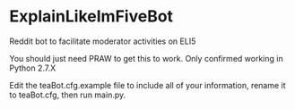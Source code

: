 ExplainLikeImFiveBot
====================

Reddit bot to facilitate moderator activities on ELI5

You should just need PRAW to get this to work. Only confirmed working in Python 2.7.X

Edit the teaBot.cfg.example file to include all of your information, rename it to teaBot.cfg, then run main.py.
